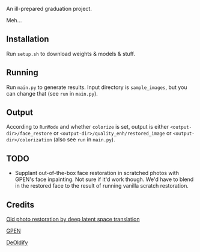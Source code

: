 An ill-prepared graduation project.

Meh...

## Installation

Run `setup.sh` to download weights & models & stuff. 

## Running

Run `main.py` to generate results. Input directory is `sample_images`, but you can change that (see `run` in `main.py`).

## Output

According to `RunMode` and whether `colorize` is set, output is either `<output-dir>/face_restore` or `<output-dir>/quality_enh/restored_image`
or `<output-dir>/colorization` (also see `run` in `main.py`).

## TODO 

 - Supplant out-of-the-box face restoration in scratched photos with GPEN's face inpainting. Not sure if it'd work though.
   We'd have to blend in the restored face to the result of running vanilla scratch restoration.

## Credits

[Old photo restoration by deep latent space translation](https://github.com/microsoft/Bringing-Old-Photos-Back-to-Life)

[GPEN](https://github.com/yangxy/GPEN)

[DeOldify](https://github.com/jantic/DeOldify)
